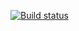 [![Build status](https://ci.appveyor.com/api/projects/status/5stdglxb3ahpi6wx?svg=true)](https://ci.appveyor.com/project/kononova-daria/hw-ajs-4-2-2)
